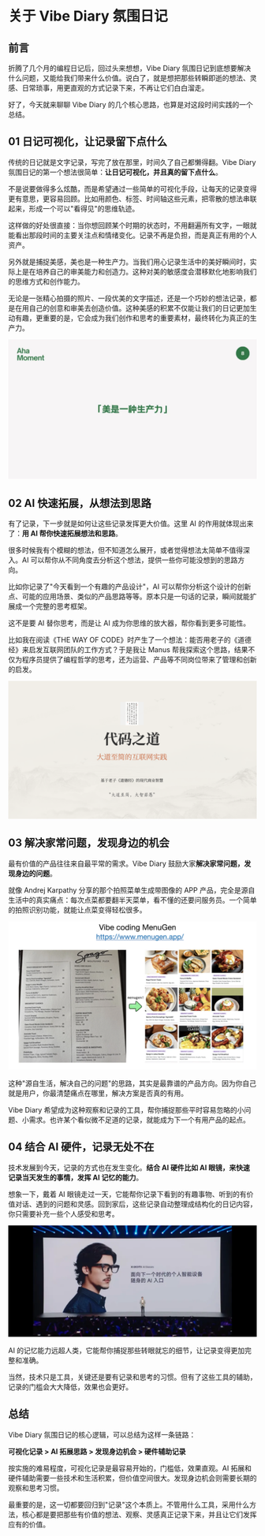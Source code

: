 # 关于 Vibe Diary 氛围日记

## 前言

折腾了几个月的编程日记后，回过头来想想，Vibe Diary 氛围日记到底想要解决什么问题，又能给我们带来什么价值。说白了，就是想把那些转瞬即逝的想法、灵感、日常琐事，用更直观的方式记录下来，不再让它们白白溜走。

好了，今天就来聊聊 Vibe Diary 的几个核心思路，也算是对这段时间实践的一个总结。


## 01 日记可视化，让记录留下点什么

传统的日记就是文字记录，写完了放在那里，时间久了自己都懒得翻。Vibe Diary 氛围日记的第一个想法很简单：**让日记可视化，并且真的留下点什么**。

不是说要做得多么炫酷，而是希望通过一些简单的可视化手段，让每天的记录变得更有意思，更容易回顾。比如用颜色、标签、时间轴这些元素，把零散的想法串联起来，形成一个可以"看得见"的思维轨迹。

这样做的好处很直接：当你想回顾某个时期的状态时，不用翻遍所有文字，一眼就能看出那段时间的主要关注点和情绪变化。记录不再是负担，而是真正有用的个人资产。

另外就是捕捉美感，美也是一种生产力。当我们用心记录生活中的美好瞬间时，实际上是在培养自己的审美能力和创造力。这种对美的敏感度会潜移默化地影响我们的思维方式和创作能力。

无论是一张精心拍摄的照片、一段优美的文字描述，还是一个巧妙的想法记录，都是在用自己的创意和审美去创造价值。这种美感的积累不仅能让我们的日记更加生动有趣，更重要的是，它会成为我们创作和思考的重要素材，最终转化为真正的生产力。

![](../../images/About/640.webp)

## 02 AI 快速拓展，从想法到思路

有了记录，下一步就是如何让这些记录发挥更大价值。这里 AI 的作用就体现出来了：**用 AI 帮你快速拓展想法和思路**。

很多时候我有个模糊的想法，但不知道怎么展开，或者觉得想法太简单不值得深入。AI 可以帮你从不同角度去分析这个想法，提供一些你可能没想到的思路方向。

比如你记录了"今天看到一个有趣的产品设计"，AI 可以帮你分析这个设计的创新点、可能的应用场景、类似的产品思路等等。原本只是一句话的记录，瞬间就能扩展成一个完整的思考框架。

这不是要 AI 替你思考，而是让 AI 成为你思维的放大器，帮你看到更多可能性。

比如我在阅读《THE WAY OF CODE》时产生了一个想法：能否用老子的《道德经》来启发互联网团队的工作方式？于是我让 Manus 帮我探索这个思路，结果不仅为程序员提供了编程哲学的思考，还为运营、产品等不同岗位带来了管理和创新的启发。

![](../../images/About/code_tao.png)



## 03 解决家常问题，发现身边的机会

最有价值的产品往往来自最平常的需求。Vibe Diary 鼓励大家**解决家常问题，发现身边的问题**。

就像 Andrej Karpathy 分享的那个拍照菜单生成带图像的 APP 产品，完全是源自生活中的真实痛点：每次点菜都要翻半天菜单，看不懂的还要问服务员。一个简单的拍照识别功能，就能让点菜变得轻松很多。

![](../../images/About/cook.png)

这种"源自生活，解决自己的问题"的思路，其实是最靠谱的产品方向。因为你自己就是用户，你最清楚痛点在哪里，解决方案是否真的有用。

Vibe Diary 希望成为这种观察和记录的工具，帮你捕捉那些平时容易忽略的小问题、小需求。也许某个看似微不足道的记录，就能成为下一个有用产品的起点。



## 04 结合 AI 硬件，记录无处不在

技术发展到今天，记录的方式也在发生变化。**结合 AI 硬件比如 AI 眼镜，来快速记录当天发生的事情，发挥 AI 记忆的能力**。

想象一下，戴着 AI 眼镜走过一天，它能帮你记录下看到的有趣事物、听到的有价值对话、遇到的问题和灵感。回到家后，这些记录自动整理成结构化的日记内容，你只需要补充一些个人感受和思考。

![](../../images/About/glass.jpg)

AI 的记忆能力远超人类，它能帮你捕捉那些转眼就忘的细节，让记录变得更加完整和准确。

当然，技术只是工具，关键还是要有记录和思考的习惯。但有了这些工具的辅助，记录的门槛会大大降低，效果也会更好。



## 总结

Vibe Diary 氛围日记的核心逻辑，可以总结为这样一条链路：

**可视化记录 > AI 拓展思路 > 发现身边机会 > 硬件辅助记录**

按实施的难易程度，可视化记录是最容易开始的，门槛低，效果直观。AI 拓展和硬件辅助需要一些技术和生活积累，但价值空间很大。发现身边机会则需要长期的观察和思考习惯。

最重要的是，这一切都要回归到"记录"这个本质上。不管用什么工具，采用什么方法，核心都是要把那些有价值的想法、观察、灵感真正记录下来，并且让它们发挥应有的价值。
